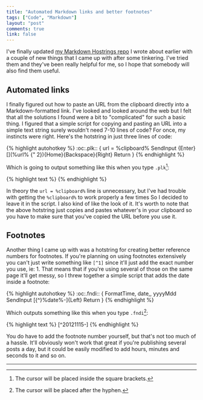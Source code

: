 ```yaml
---
title: "Automated Markdown links and better footnotes"
tags: ["Code", "Markdown"]
layout: "post"
comments: true
link: false
---
```


I've finally updated [my Markdown Hostrings repo](https://github.com/gummesson/markdown-hotstrings) I wrote about earlier with a couple of new things that I came up with after some tinkering. I've tried them and they've been really helpful for me, so I hope that somebody will also find them useful.

## Automated links

I finally figured out how to paste an URL from the clipboard directly into a Markdown-formatted link. I've looked and looked around the web but I felt that all the solutions I found were a bit to "complicated" for such a basic thing. I figured that a simple script for copying and pasting an URL into a simple text string surely wouldn't need 7-10 lines of code? For once, my instincts were right. Here's the hotstring in just three lines of code:

{% highlight autohotkey %}
:oc:.plk::
{ 
  url = %clipboard%
  SendInput {Enter}[](%url% {" 2}){Home}{Backspace}{Right}
  Return
}
{% endhighlight %}

Which is going to output something like this when you type `.plk`[^20121115-1]:

{% highlight text %}
[](http://www.website.com/ "")
{% endhighlight %}

In theory the `url = %clipboard%` line is unnecessary, but I've had trouble with getting the `%clipboard%` to work properly a few times So I decided to leave it in the script. I also kind of like the look of it. It's worth to note that the above hotstring just copies and pastes whatever's in your clipboard so you have to make sure that you've copied the URL before you use it.

## Footnotes

Another thing I came up with was a hotstring for creating better reference numbers for footnotes. If you're planning on using footnotes extensively you can't just write something like `[^1]` since it'll just add the exact number you use, ie: 1. That means that if you're using several of those on the same page it'll get messy, so I threw together a simple script that adds the date inside a footnote:

{% highlight autohotkey %}
:oc:.fndi::
{ 
  FormatTime, date,, yyyyMdd
  SendInput [{^}%date%-]{Left}
  Return
}
{% endhighlight %}

Which outputs something like this when you type `.fndi`[^20121115-2]:

{% highlight text %}
[^20121115-]
{% endhighlight %}

You do have to add the footnote number yourself, but that's not too much of a hassle. It'll obviously won't work that great if you're publishing several posts a day, but it could be easily modified to add hours, minutes and seconds to it and so on.

* * *

[^20121115-1]: The cursor will be placed inside the square brackets.
[^20121115-2]: The cursor will be placed after the hyphen.
